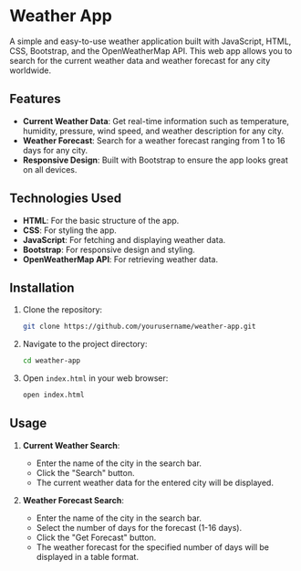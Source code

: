 # Weather App

A simple and easy-to-use weather application built with JavaScript, HTML, CSS, Bootstrap, and the OpenWeatherMap API. This web app allows you to search for the current weather data and weather forecast for any city worldwide.

## Features

- **Current Weather Data**: Get real-time information such as temperature, humidity, pressure, wind speed, and weather description for any city.
- **Weather Forecast**: Search for a weather forecast ranging from 1 to 16 days for any city.
- **Responsive Design**: Built with Bootstrap to ensure the app looks great on all devices.

## Technologies Used

- **HTML**: For the basic structure of the app.
- **CSS**: For styling the app.
- **JavaScript**: For fetching and displaying weather data.
- **Bootstrap**: For responsive design and styling.
- **OpenWeatherMap API**: For retrieving weather data.

## Installation

1. Clone the repository:
    ```sh
    git clone https://github.com/yourusername/weather-app.git
    ```
2. Navigate to the project directory:
    ```sh
    cd weather-app
    ```
3. Open `index.html` in your web browser:
    ```sh
    open index.html
    ```

## Usage

1. **Current Weather Search**:
   - Enter the name of the city in the search bar.
   - Click the "Search" button.
   - The current weather data for the entered city will be displayed.

2. **Weather Forecast Search**:
   - Enter the name of the city in the search bar.
   - Select the number of days for the forecast (1-16 days).
   - Click the "Get Forecast" button.
   - The weather forecast for the specified number of days will be displayed in a table format.

